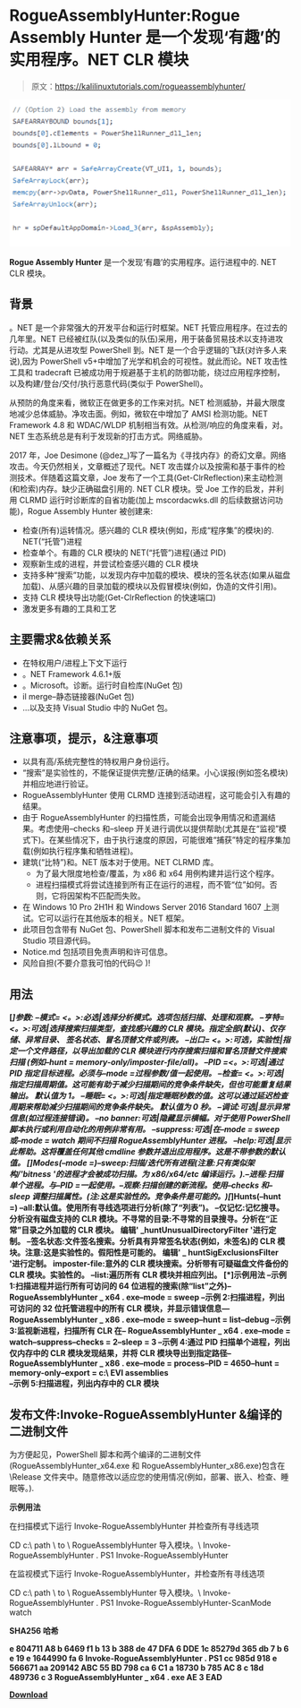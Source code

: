 # RogueAssemblyHunter:Rogue Assembly Hunter 是一个发现‘有趣’的实用程序。NET CLR 模块

> 原文：<https://kalilinuxtutorials.com/rogueassemblyhunter/>

[![](img//d7ae179dc9435ff0cb6d2e8bed17672a.png)](https://blogger.googleusercontent.com/img/b/R29vZ2xl/AVvXsEjmjL8G87wklSLo1d63dwFhSy8qAc5G7q9gapOP8E1eq38Gzx9y9L_YDqtpDAdhcTubtuVdYYiRYIUcj-bJGFPj5VX1OGHbO1CuF_YXU4zdRkL2ggSgLMnAFMtltkMBLiW9LQUO8WNuChvUCf8JIiH8OiSKYe2Foi-mUEV7gdDTH_md8hdGiWbwL1LB/s728/RogueAssemblyHunter%20(1).png)

**Rogue Assembly Hunter** 是一个发现‘有趣’的实用程序。运行进程中的. NET CLR 模块。

## 背景

。NET 是一个非常强大的开发平台和运行时框架。NET 托管应用程序。在过去的几年里。NET 已经被红队(以及类似的队伍)采用，用于装备贸易技术以支持进攻行动。尤其是从进攻型 PowerShell 到。NET 是一个合乎逻辑的飞跃(对许多人来说),因为 PowerShell v5+中增加了光学和机会的可视性。就此而论。NET 攻击性工具和 tradecraft 已被成功用于规避基于主机的防御功能，绕过应用程序控制，以及构建/登台/交付/执行恶意代码(类似于 PowerShell)。

从预防的角度来看，微软正在做更多的工作来对抗。NET 检测威胁，并最大限度地减少总体威胁。净攻击面。例如，微软在中增加了 AMSI 检测功能。NET Framework 4.8 和 WDAC/WLDP 机制相当有效。从检测/响应的角度来看，对。NET 生态系统总是有利于发现新的打击方式。网络威胁。

2017 年，Joe Desimone (@dez_)写了一篇名为《寻找内存》的奇幻文章。网络攻击。今天仍然相关，文章概述了现代。NET 攻击媒介以及按需和基于事件的检测技术。伴随着这篇文章，Joe 发布了一个工具(Get-ClrReflection)来主动检测(和检索)内存。缺少正确磁盘引用的. NET CLR 模块。受 Joe 工作的启发，并利用 CLRMD 运行时诊断库的自省功能(加上 mscordacwks.dll 的后续数据访问功能)，Rogue Assembly Hunter 被创建来:

*   检查(所有)运转情况。感兴趣的 CLR 模块(例如，形成“程序集”的模块)的. NET(“托管”)进程
*   检查单个。有趣的 CLR 模块的 NET(“托管”)进程(通过 PID)
*   观察新生成的进程，并尝试检查感兴趣的 CLR 模块
*   支持多种“搜索”功能，以发现内存中加载的模块、模块的签名状态(如果从磁盘加载)、从感兴趣的目录加载的模块以及假冒模块(例如，伪造的文件引用)。
*   支持 CLR 模块导出功能(Get-ClrReflection 的快速端口)
*   激发更多有趣的工具和工艺

## 主要需求&依赖关系

*   在特权用户/进程上下文下运行
*   。NET Framework 4.6.1+版
*   。Microsoft。诊断。运行时自检库(NuGet 包)
*   il merge–静态链接器(NuGet 包)
*   …以及支持 Visual Studio 中的 NuGet 包。

## 注意事项，提示，&注意事项

*   以具有高/系统完整性的特权用户身份运行。
*   “搜索”是实验性的，不能保证提供完整/正确的结果。小心误报(例如签名模块)并相应地进行验证。
*   RogueAssemblyHunter 使用 CLRMD 连接到活动进程，这可能会引入有趣的结果。
*   由于 RogueAssemblyHunter 的扫描性质，可能会出现争用情况和遗漏结果。考虑使用–checks 和–sleep 开关进行调优以提供帮助(尤其是在“监视”模式下)。在某些情况下，由于执行速度的原因，可能很难“捕获”特定的程序集加载(例如执行程序集和牺牲进程)。
*   建筑(“比特”)和。NET 版本对于使用。NET CLRMD 库。
    *   为了最大限度地检查/覆盖，为 x86 和 x64 用例构建并运行这个程序。
    *   进程扫描模式将尝试连接到所有正在运行的进程，而不管“位”如何。否则，它将因架构不匹配而失败。
*   在 Windows 10 Pro 2H1H 和 Windows Server 2016 Standard 1607 上测试。它可以运行在其他版本的相关。NET 框架。
*   此项目包含带有 NuGet 包、PowerShell 脚本和发布二进制文件的 Visual Studio 项目源代码。
*   Notice.md 包括项目免责声明和许可信息。
*   风险自担(不要介意我可怕的代码😉 )!

## 用法

**[*]参数:
–模式= <。>:必选|选择分析模式。选项包括扫描、处理和观察。
–亨特= <。>:可选|选择搜索扫描类型，查找感兴趣的 CLR 模块。指定全部(默认)、仅存储、异常目录、
签名状态、冒名顶替文件或列表。
–出口= <。>:可选，实验性|指定一个文件路径，以导出加载的 CLR 模块进行内存搜索扫描和冒名顶替文件搜索扫描
(例如–hunt = memory-only/imposter-file/all)。
–PID =<。>:可选|通过 PID 指定目标进程。必须与–mode =过程参数/值一起使用。
–检查= <。>:可选|指定扫描周期值。这可能有助于减少扫描期间的竞争条件缺失，但也可能重复结果输出。
默认值为 1。
–睡眠= <。>:可选|指定睡眠秒数的值。这可以通过延迟检查周期来帮助减少扫描期间的竞争条件缺失。
默认值为 0 秒。
–调试:可选|显示异常信息(如过程连接错误)。
–no banner:可选|隐藏显示横幅。对于使用 PowerShell 脚本执行或利用自动化的用例非常有用。
–suppress:可选|在–mode = sweep 或–mode = watch 期间不扫描 RogueAssemblyHunter 进程。
–help:可选|显示此帮助。这将覆盖任何其他 cmdline 参数并退出应用程序。*这是不带参数的默认值。
[*]Modes(–mode =)–sweep:扫描/迭代所有进程(注意:只有类似架构/'bitness '的进程才会被成功扫描。为 x86/x64/etc 编译运行。).–进程:扫描单个进程。与–PID =一起使用。–观察:扫描创建的新流程。使用–checks 和–sleep 调整扫描属性。(注:这是实验性的。竞争条件是可能的。)[*]Hunts(–hunt =)
–all:默认值。使用所有寻线选项进行分析(除了“列表”)。
–仅记忆:记忆搜寻。分析没有磁盘支持的 CLR 模块。不寻常的目录:不寻常的目录搜寻。分析在“正常”目录之外加载的 CLR 模块。
编辑' _huntUnusualDirectoryFilter '进行定制。
–签名状态:文件签名搜索。分析具有异常签名状态(例如，未签名)的 CLR 模块。注意:这是实验性的。假阳性是可能的。
编辑' _ huntSigExclusionsFilter '进行定制。
imposter-file:意外的 CLR 模块搜索。分析带有可疑磁盘文件备份的 CLR 模块。实验性的。
–list:遍历所有 CLR 模块并相应列出。
[*]示例用法
–示例 1:扫描进程并运行所有可访问的 64 位进程的搜索(除“list”之外)–
RogueAssemblyHunter _ x64 . exe–mode = sweep
–示例 2:扫描进程，列出可访问的 32 位托管进程中的所有 CLR 模块，并显示错误信息—
RogueAssemblyHunter _ x86 . exe–mode = sweep–hunt = list–debug
–示例 3:监视新进程，扫描所有 CLR 在–
RogueAssemblyHunter _ x64 . exe–mode = watch–suppress–checks = 2–sleep = 3
–示例 4:通过 PID 扫描单个进程，列出仅内存中的 CLR 模块发现结果，并将 CLR 模块导出到指定路径–
RogueAssemblyHunter _ x86 . exe–mode = process–PID = 4650–hunt = memory-only–export = c:\ EVI assemblies \
–示例 5:扫描进程，列出内存中的 CLR 模块**

## 发布文件:Invoke-RogueAssemblyHunter &编译的二进制文件

为方便起见，PowerShell 脚本和两个编译的二进制文件(RogueAssemblyHunter_x64.exe 和 RogueAssemblyHunter_x86.exe)包含在\Release 文件夹中。随意修改以适应您的使用情况(例如，部署、嵌入、检查、睡眠等。).

**示例用法**

在扫描模式下运行 Invoke-RogueAssemblyHunter 并检查所有寻线选项

CD c:\ path \ to \ RogueAssemblyHunter
导入模块。\ Invoke-RogueAssemblyHunter . PS1
Invoke-RogueAssemblyHunter

在监视模式下运行 Invoke-RogueAssemblyHunter，并检查所有寻线选项

CD c:\ path \ to \ RogueAssemblyHunter
导入模块。\ Invoke-RogueAssemblyHunter . PS1
Invoke-RogueAssemblyHunter-ScanMode watch

**SHA256 哈希**

**e 804711 A8 b 6469 f1 b 13 b 388 de 47 DFA 6 DDE 1c 85279d 365 db 7 b 6 e 19 e 1644990 fa 6 Invoke-RogueAssemblyHunter . PS1
cc 985d 918 e 566671 aa 209142 ABC 55 BD 798 ca 6 C1 a 18730 b 785 AC 8 c 18d 489736 c 3 RogueAssemblyHunter _ x64 . exe
AE 3 EAD**

[**Download**](https://github.com/bohops/RogueAssemblyHunter)